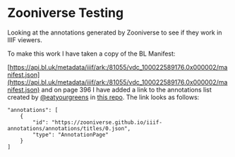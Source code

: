 # Zooniverse Testing

Looking at the annotations generated by Zooniverse to see if they work in IIIF viewers. 

To make this work I have taken a copy of the BL Manifest: 

[https://api.bl.uk/metadata/iiif/ark:/81055/vdc_100022589176.0x000002/manifest.json](https://api.bl.uk/metadata/iiif/ark:/81055/vdc_100022589176.0x000002/manifest.json) and on page 396 I have added a link to the annotations list created by [@eatyourgreens](https://github.com/eatyourgreens) in [this repo](https://github.com/zooniverse/iiif-annotations). The link looks as follows:

```
"annotations": [
    {
        "id": "https://zooniverse.github.io/iiif-annotations/annotations/titles/0.json",
        "type": "AnnotationPage"
    }
]
```

<div id="mirador" style="width: 100%; height: calc(100vh - 3px); position: relative;"></div>
<script type='text/javascript' src='https://unpkg.com/mirador@latest/dist/mirador.min.js'></script>
<script type="text/javascript">
      var miradorInstance = Mirador.viewer({
        id: 'mirador',
        windows: [
            {
                manifestId: 'https://glenrobson.github.io/iiif_stuff/zooniverse/manifest.json',
                canvasId: 'https://api.bl.uk/metadata/iiif/ark:/81055/vdc_100022589176.0x000333',
                sideBarPanel: 'annotations',
                sideBarOpen: true
            }
        ],
      });
</script>      

